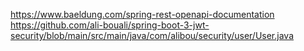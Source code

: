 https://www.baeldung.com/spring-rest-openapi-documentation
https://github.com/ali-bouali/spring-boot-3-jwt-security/blob/main/src/main/java/com/alibou/security/user/User.java